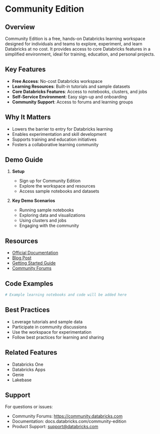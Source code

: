 # Community Edition

## Overview
Community Edition is a free, hands-on Databricks learning workspace designed for individuals and teams to explore, experiment, and learn Databricks at no cost. It provides access to core Databricks features in a simplified environment, ideal for training, education, and personal projects.

## Key Features
- **Free Access**: No-cost Databricks workspace
- **Learning Resources**: Built-in tutorials and sample datasets
- **Core Databricks Features**: Access to notebooks, clusters, and jobs
- **Self-Service Environment**: Easy sign-up and onboarding
- **Community Support**: Access to forums and learning groups

## Why It Matters
- Lowers the barrier to entry for Databricks learning
- Enables experimentation and skill development
- Supports training and education initiatives
- Fosters a collaborative learning community

## Demo Guide
1. **Setup**
   - Sign up for Community Edition
   - Explore the workspace and resources
   - Access sample notebooks and datasets

2. **Key Demo Scenarios**
   - Running sample notebooks
   - Exploring data and visualizations
   - Using clusters and jobs
   - Engaging with the community

## Resources
- [Official Documentation](https://docs.databricks.com/community-edition)
- [Blog Post](https://www.databricks.com/blog/community-edition)
- [Getting Started Guide](https://docs.databricks.com/community-edition/getting-started)
- [Community Forums](https://community.databricks.com)

## Code Examples
```python
# Example learning notebooks and code will be added here
```

## Best Practices
- Leverage tutorials and sample data
- Participate in community discussions
- Use the workspace for experimentation
- Follow best practices for learning and sharing

## Related Features
- Databricks One
- Databricks Apps
- Genie
- Lakebase

## Support
For questions or issues:
- Community Forums: https://community.databricks.com
- Documentation: docs.databricks.com/community-edition
- Product Support: support@databricks.com 